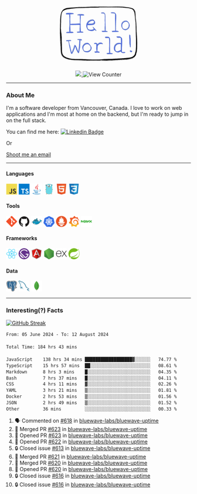 <div align="center">
    <img src="./img/hello_world.webp" height="200px" width="">
    <div>
        <a href="https://www.linkedin.com/in/ajhollid">
            <img src="https://img.shields.io/badge/LinkedIn-blue"/>
        </a>
        <img src="https://komarev.com/ghpvc/?username=ajhollid&color=yellow" alt="View Counter">
    </div>
</div>

---

### About Me

I'm a software developer from Vancouver, Canada. I love to work on web applications and I'm most at home on the backend, but I'm ready to jump in on the full stack.

You can find me here: [![Linkedin Badge](https://img.shields.io/badge/-ajhollid-blue?style=flat&logo=Linkedin&logoColor=white)](https://www.linkedin.com/in/ajhollid)

Or

[Shoot me an email](mailto:ajhollid@gmail.com)

---

#### Languages

<div>
    <img src="./img/devicons/javascript-original.svg" width=30 height=30 alt="JavaScript">
    <img src="/img/devicons/typescript-original.svg" width=30 height=30 alt="TypeScript">
    <img src="./img/devicons/java-original.svg" width=30 height=30 alt="Java">
    <img src="./img/devicons/go-original.svg" width=30 height=30 alt="Golang">
    <img src="./img/devicons/html5-original.svg" width=30 height=30 alt="HTML 5">
    <img src="./img/devicons/css3-original.svg" width=30 height=30 alt="CSS 3">
</div>

#### Tools

<div>
    <img src="./img/devicons/git-original.svg" width=30 height=30 alt="Git">
    <img src="./img/devicons/github-original.svg" width=30 height=30 alt="Github">
    <img src="./img/devicons/docker-original.svg" width=30 
    height=30 alt="Docker">
    <img src="./img/devicons/kubernetes-original.svg" width=30 height=30 alt="K8">
    <img src="./img/devicons/prometheus-original.svg" width=30 height=30 alt="Prometheus">
    <img src="./img/devicons/grafana-original.svg" width=30 height=30 alt="Grafana">
    <img src="./img/devicons/nginx-original.svg" width=30 height=30 alt="Nginx">
</div>

#### Frameworks

<div>
    <img src="./img/devicons/react-original.svg" width=30 height=30 alt="React">
    <img src="./img/devicons/gatsby-original.svg" width=30 height=30 alt="Gatsby">
    <img src="./img/devicons/angularjs-original.svg" width=30 height=30 alt="AngularJS">
    <img src="./img/devicons/nodejs-original.svg" width=30 height=30 alt="NodeJS">
    <img src="./img/devicons/express-original.svg" width=30 height=30 alt="Express">
    <img src="./img/devicons/spring-original.svg" width=30 height=30 alt="Spring">
</div>

#### Data

<div>
    <img src="./img/devicons/postgresql-original.svg" width=30 height=30 alt="Postgresql">
    <img src="./img/devicons/mysql-original.svg" width=30 height=30 alt="Mysql">
    <img src="./img/devicons/mongodb-original.svg" width=30 height=30 alt="MongoDB">
</div>

---

### Interesting(?) Facts

[![GitHub Streak](http://github-readme-streak-stats.herokuapp.com?user=ajhollid)](https://git.io/streak-stats)

 <!--START_SECTION:waka-->

```txt
From: 05 June 2024 - To: 12 August 2024

Total Time: 184 hrs 43 mins

JavaScript    138 hrs 34 mins ██████████████████▓░░░░░░   74.77 %
TypeScript    15 hrs 57 mins  ██░░░░░░░░░░░░░░░░░░░░░░░   08.61 %
Markdown      8 hrs 3 mins    █░░░░░░░░░░░░░░░░░░░░░░░░   04.35 %
Bash          7 hrs 37 mins   █░░░░░░░░░░░░░░░░░░░░░░░░   04.11 %
CSS           4 hrs 11 mins   ▓░░░░░░░░░░░░░░░░░░░░░░░░   02.26 %
YAML          3 hrs 21 mins   ▒░░░░░░░░░░░░░░░░░░░░░░░░   01.81 %
Docker        2 hrs 53 mins   ▒░░░░░░░░░░░░░░░░░░░░░░░░   01.56 %
JSON          2 hrs 49 mins   ▒░░░░░░░░░░░░░░░░░░░░░░░░   01.52 %
Other         36 mins         ░░░░░░░░░░░░░░░░░░░░░░░░░   00.33 %
```

<!--END_SECTION:waka-->


<!--START_SECTION:activity-->
1. 🗣 Commented on [#618](https://github.com/bluewave-labs/bluewave-uptime/issues/618#issuecomment-2287764707) in [bluewave-labs/bluewave-uptime](https://github.com/bluewave-labs/bluewave-uptime)
2. 🎉 Merged PR [#623](https://github.com/bluewave-labs/bluewave-uptime/pull/623) in [bluewave-labs/bluewave-uptime](https://github.com/bluewave-labs/bluewave-uptime)
3. 💪 Opened PR [#623](https://github.com/bluewave-labs/bluewave-uptime/pull/623) in [bluewave-labs/bluewave-uptime](https://github.com/bluewave-labs/bluewave-uptime)
4. 💪 Opened PR [#622](https://github.com/bluewave-labs/bluewave-uptime/pull/622) in [bluewave-labs/bluewave-uptime](https://github.com/bluewave-labs/bluewave-uptime)
5. 🔒 Closed issue [#613](https://github.com/bluewave-labs/bluewave-uptime/issues/613) in [bluewave-labs/bluewave-uptime](https://github.com/bluewave-labs/bluewave-uptime)
6. 🎉 Merged PR [#621](https://github.com/bluewave-labs/bluewave-uptime/pull/621) in [bluewave-labs/bluewave-uptime](https://github.com/bluewave-labs/bluewave-uptime)
7. 🎉 Merged PR [#620](https://github.com/bluewave-labs/bluewave-uptime/pull/620) in [bluewave-labs/bluewave-uptime](https://github.com/bluewave-labs/bluewave-uptime)
8. 💪 Opened PR [#620](https://github.com/bluewave-labs/bluewave-uptime/pull/620) in [bluewave-labs/bluewave-uptime](https://github.com/bluewave-labs/bluewave-uptime)
9. 🔒 Closed issue [#616](https://github.com/bluewave-labs/bluewave-uptime/issues/616) in [bluewave-labs/bluewave-uptime](https://github.com/bluewave-labs/bluewave-uptime)
10. 🔒 Closed issue [#616](https://github.com/bluewave-labs/bluewave-uptime/issues/616) in [bluewave-labs/bluewave-uptime](https://github.com/bluewave-labs/bluewave-uptime)
<!--END_SECTION:activity-->
